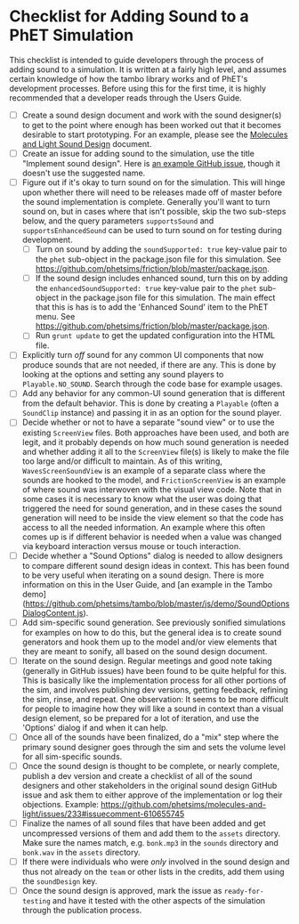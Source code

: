 # Checklist for Adding Sound to a PhET Simulation

This checklist is intended to guide developers through the process of adding sound to a simulation.  It is written at
a fairly high level, and assumes certain knowledge of how the tambo library works and of PhET's development processes.
Before using this for the first time, it is highly recommended that a developer reads through the Users Guide.

- [ ] Create a sound design document and work with the sound designer(s) to get to the point where enough has been
worked out that it becomes desirable to start prototyping.  For an example, please see the [Molecules and Light Sound
Design](https://docs.google.com/document/d/1LJ6maD9QGvRRIaukKi_s019Gc1V2YHi4CPbPNULLiRc/edit?usp=sharing) document.
- [ ] Create an issue for adding sound to the simulation, use the title "Implement sound design".  Here is [an example
GitHub issue](https://github.com/phetsims/friction/issues/148), though it doesn't use the suggested name.
- [ ] Figure out if it's okay to turn sound on for the simulation.  This will hinge upon whether there will need to be
releases made off of master before the sound implementation is complete.  Generally you'll want to turn sound on, but in
cases where that isn't possible, skip the two sub-steps below, and the query parameters `supportsSound` and
`supportsEnhancedSound` can be used to turn sound on for testing during development. 
  - [ ] Turn on sound by adding the `soundSupported: true` key-value pair to the `phet` sub-object in the package.json 
file for this simulation. See https://github.com/phetsims/friction/blob/master/package.json.
  - [ ] If the sound design includes enhanced sound, turn this on by adding the `enhancedSoundSupported: true` key-value
pair to the `phet` sub-object in the package.json file for this simulation. The main effect that this is has is to add
the 'Enhanced Sound' item to the PhET menu. See https://github.com/phetsims/friction/blob/master/package.json.
  - [ ] Run `grunt update` to get the updated configuration into the HTML file.
- [ ] Explicitly turn *off* sound for any common UI components that now produce sounds that are not needed, if there are
any.  This is done by looking at the options and setting any sound players to `Playable.NO_SOUND`.  Search through the
code base for example usages.
- [ ] Add any behavior for any common-UI sound generation that is different from the default behavior.  This is done
by creating a `Playable` (often a `SoundClip` instance) and passing it in as an option for the sound player.
- [ ] Decide whether or not to have a separate "sound view" or to use the existing `ScreenView` files.  Both approaches
have been used, and both are legit, and it probably depends on how much sound generation is needed and whether adding it
all to the `ScreenView` file(s) is likely to make the file too large and/or difficult to maintain.  As of this writing,
`WavesScreenSoundView` is an example of a separate class where the sounds are hooked to the model, and 
`FrictionScreenView` is an example of where sound was interwoven with the visual view code.  Note that in some cases it
is necessary to know what the user was doing that triggered the need for sound generation, and in these cases the sound
generation will need to be inside the view element so that the code has access to all the needed information.  An
example where this often comes up is if different behavior is needed when a value was changed via keyboard interaction
versus mouse or touch interaction.
- [ ] Decide whether a "Sound Options" dialog is needed to allow designers to compare different sound design ideas in
context.  This has been found to be very useful when iterating on a sound design.  There is more information on this in
the User Guide, and [an example in the Tambo demo]
(https://github.com/phetsims/tambo/blob/master/js/demo/SoundOptionsDialogContent.js).
- [ ] Add sim-specific sound generation.  See previously sonified simulations for examples on how to do this, but the
general idea is to create sound generators and hook them up to the model and/or view elements that they are meant to
sonify, all based on the sound design document.
 - [ ] Iterate on the sound design.  Regular meetings and good note taking (generally in GitHub issues) have been found
 to be quite helpful for this.  This is basically like the implementation process for all other portions of the sim, and
 involves publishing dev versions, getting feedback, refining the sim, rinse, and repeat.  One observation: It seems to
 be more difficult for people to imagine how they will like a sound in context than a visual design element, so be
 prepared for a lot of iteration, and use the 'Options' dialog if and when it can help.
 - [ ] Once all of the sounds have been finalized, do a "mix" step where the primary sound designer goes through the
 sim and sets the volume level for all sim-specific sounds.
 - [ ] Once the sound design is thought to be complete, or nearly complete, publish a dev version and create a checklist
 of all of the sound designers and other stakeholders in the original sound design GitHub issue and ask them to either
 approve of the implementation or log their objections. Example: 
 https://github.com/phetsims/molecules-and-light/issues/233#issuecomment-610655745
  - [ ] Finalize the names of all sound files that have been added and get uncompressed versions of them and add them to
 the `assets` directory.  Make sure the names match, e.g. `bonk.mp3` in the `sounds` directory and `bonk.wav` in the
 `assets` directory.
 - [ ] If there were individuals who were *only* involved in the sound design and thus not already on the `team` or
 other lists in the credits, add them using the `soundDesign` key.
 - [ ] Once the sound design is approved, mark the issue as `ready-for-testing` and have it tested with the other
 aspects of the simulation through the publication process.